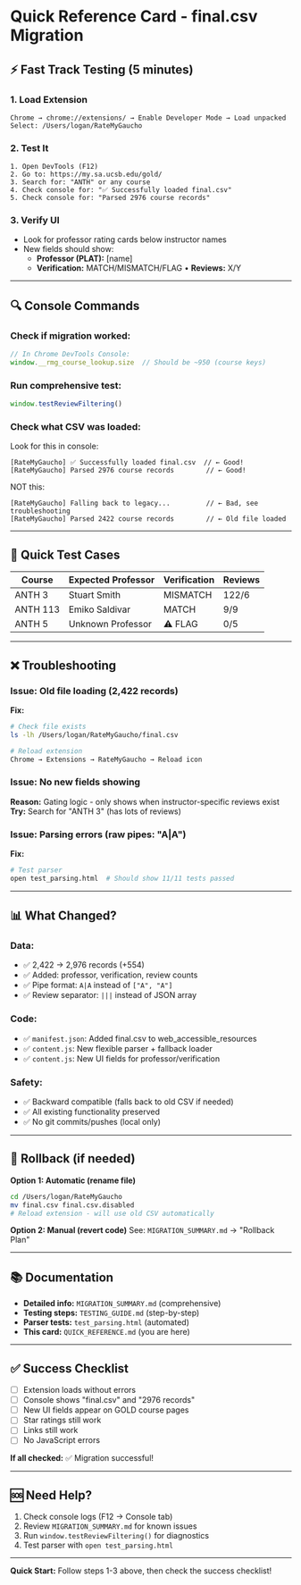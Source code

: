 # Quick Reference Card - final.csv Migration

## ⚡ Fast Track Testing (5 minutes)

### 1. Load Extension
```
Chrome → chrome://extensions/ → Enable Developer Mode → Load unpacked
Select: /Users/logan/RateMyGaucho
```

### 2. Test It
```
1. Open DevTools (F12)
2. Go to: https://my.sa.ucsb.edu/gold/
3. Search for: "ANTH" or any course
4. Check console for: "✅ Successfully loaded final.csv"
5. Check console for: "Parsed 2976 course records"
```

### 3. Verify UI
- Look for professor rating cards below instructor names
- New fields should show:
  - **Professor (PLAT):** [name]
  - **Verification:** MATCH/MISMATCH/FLAG • **Reviews:** X/Y

---

## 🔍 Console Commands

### Check if migration worked:
```javascript
// In Chrome DevTools Console:
window.__rmg_course_lookup.size  // Should be ~950 (course keys)
```

### Run comprehensive test:
```javascript
window.testReviewFiltering()
```

### Check what CSV was loaded:
Look for this in console:
```
[RateMyGaucho] ✅ Successfully loaded final.csv  // ← Good!
[RateMyGaucho] Parsed 2976 course records        // ← Good!
```

NOT this:
```
[RateMyGaucho] Falling back to legacy...         // ← Bad, see troubleshooting
[RateMyGaucho] Parsed 2422 course records        // ← Old file loaded
```

---

## 🎯 Quick Test Cases

| Course | Expected Professor | Verification | Reviews |
|--------|-------------------|--------------|---------|
| ANTH 3 | Stuart Smith | MISMATCH | 122/6 |
| ANTH 113 | Emiko Saldivar | MATCH | 9/9 |
| ANTH 5 | Unknown Professor | ⚠ FLAG | 0/5 |

---

## ❌ Troubleshooting

### Issue: Old file loading (2,422 records)
**Fix:**
```bash
# Check file exists
ls -lh /Users/logan/RateMyGaucho/final.csv

# Reload extension
Chrome → Extensions → RateMyGaucho → Reload icon
```

### Issue: No new fields showing
**Reason:** Gating logic - only shows when instructor-specific reviews exist  
**Try:** Search for "ANTH 3" (has lots of reviews)

### Issue: Parsing errors (raw pipes: "A|A")
**Fix:**
```bash
# Test parser
open test_parsing.html  # Should show 11/11 tests passed
```

---

## 📊 What Changed?

### Data:
- ✅ 2,422 → 2,976 records (+554)
- ✅ Added: professor, verification, review counts
- ✅ Pipe format: `A|A` instead of `["A", "A"]`
- ✅ Review separator: `|||` instead of JSON array

### Code:
- ✅ `manifest.json`: Added final.csv to web_accessible_resources
- ✅ `content.js`: New flexible parser + fallback loader
- ✅ `content.js`: New UI fields for professor/verification

### Safety:
- ✅ Backward compatible (falls back to old CSV if needed)
- ✅ All existing functionality preserved
- ✅ No git commits/pushes (local only)

---

## 🔄 Rollback (if needed)

**Option 1: Automatic (rename file)**
```bash
cd /Users/logan/RateMyGaucho
mv final.csv final.csv.disabled
# Reload extension - will use old CSV automatically
```

**Option 2: Manual (revert code)**
See: `MIGRATION_SUMMARY.md` → "Rollback Plan"

---

## 📚 Documentation

- **Detailed info:** `MIGRATION_SUMMARY.md` (comprehensive)
- **Testing steps:** `TESTING_GUIDE.md` (step-by-step)
- **Parser tests:** `test_parsing.html` (automated)
- **This card:** `QUICK_REFERENCE.md` (you are here)

---

## ✅ Success Checklist

- [ ] Extension loads without errors
- [ ] Console shows "final.csv" and "2976 records"
- [ ] New UI fields appear on GOLD course pages
- [ ] Star ratings still work
- [ ] Links still work
- [ ] No JavaScript errors

**If all checked:** ✅ Migration successful!

---

## 🆘 Need Help?

1. Check console logs (F12 → Console tab)
2. Review `MIGRATION_SUMMARY.md` for known issues
3. Run `window.testReviewFiltering()` for diagnostics
4. Test parser with `open test_parsing.html`

---

**Quick Start:** Follow steps 1-3 above, then check the success checklist!
